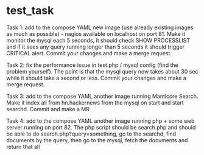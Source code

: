# test_task

Task 1: add to the compose YAML new image (use already existing images as much as possible) - nagios available on localhost on port 81. Make it monitor the mysql each 5 seconds, it should check SHOW PROCESSLIST and if it sees any query running longer than 5 seconds it should trigger CRITICAL alert. Commit your changes and make a merge request.

Task 2: fix the performance issue in test.php / mysql config (find the problem yourself). The point is that the mysql query now takes about 30 sec while it should take a second or less. Commit your changes and make a merge request.

Task 3: add to the compose YAML another image running Manticore Search. Make it index all from hn.hackernews from the mysql on start and start searchd. Commit and make a MR

Task 4: add to the compose YAML another image running php + some web server running on port 82. The php script should be search.php and should be able to do search.php?query=something, go to the searchd, find documents by the query, then go to the mysql, fetch the documents and return that all
